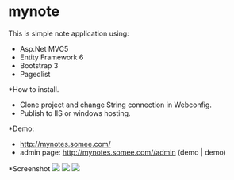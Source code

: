 # mynote
This is simple note application using:
- Asp.Net MVC5
- Entity Framework 6
- Bootstrap 3
- Pagedlist

*How to install.
- Clone project and change String connection in Webconfig.
- Publish to  IIS or windows hosting.

*Demo:
- http://mynotes.somee.com/
- admin page: http://mynotes.somee.com//admin (demo | demo)

*Screenshot
<img src="https://i.imgur.com/xE8rRQz.png"/>
<img src="https://i.imgur.com/8DZ2uph.png"/>
<img src="https://i.imgur.com/wYvHfyh.png"/>
